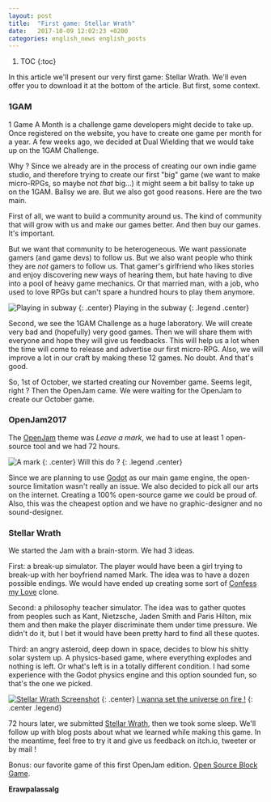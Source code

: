 ```yaml
---
layout: post
title:  "First game: Stellar Wrath"
date:   2017-10-09 12:02:23 +0200
categories: english_news english_posts
---
```


1. TOC
{:toc}

In this article we'll present our very first game: Stellar Wrath.
We'll even offer you to download it at the bottom of the article.
But first, some context.

### 1GAM

1 Game A Month is a challenge game developers might decide to take up.
Once registered on the website, you have to create one game per month for a year.
A few weeks ago, we decided at Dual Wielding that we would take up on the 1GAM Challenge.

Why ? Since we already are in the process of creating our own indie game studio,
and therefore trying to create our first "big" game (we want to make micro-RPGs, so maybe not _that_ big...)
it might seem a bit ballsy to take up on the 1GAM.
Ballsy we are. But we also got good reasons. Here are the two main.

First of all, we want to build a community around us. The kind of community that will
grow with us and make our games better. And then buy our games. It's important.

But we want that community to be heterogeneous. We want passionate gamers (and game devs)
to follow us. But we also want people who think they are _not_ gamers to follow us.
That gamer's girlfriend who likes stories and enjoy discovering new ways of hearing them,
but hate having to dive into a pool of heavy game mechanics.
Or that married man, with a job, who used to love RPGs but can't spare a hundred hours to
play them anymore.

![Playing in subway](https://img15.hostingpics.net/pics/768110ManPlayingInSubway2.png)
{: .center}
Playing in the subway
{: .legend .center}

Second, we see the 1GAM Challenge as a huge laboratory. 
We will create very bad and (hopefully) very good games.
Then we will share them with everyone and hope they will give us feedbacks.
This will help us a lot when the time will come to release and advertise our first micro-RPG.
Also, we will improve a lot in our craft by making these 12 games. No doubt. And that's good.
 
So, 1st of October, we started creating our November game. Seems legit, right ?
Then the OpenJam came. We were waiting for the OpenJam to create our October game.

### OpenJam2017

The [OpenJam](https://itch.io/jam/open-jam-1) theme was _Leave a mark_, we had to use
at least 1 open-source tool and we had 72 hours.

![A mark](https://img15.hostingpics.net/pics/691346coin2661272640.jpg)
{: .center}
Will this do ?
{: .legend .center}

Since we are planning to use [Godot](https://godotengine.org/) as our main game engine,
the open-source limitation wasn't really an issue.
We also decided to pick all our arts on the internet. 
Creating a 100% open-source game we could be proud of.
Also, this was the cheapest option and we have no graphic-designer and no sound-designer.

### Stellar Wrath

We started the Jam with a brain-storm. We had 3 ideas.

First: a break-up simulator. The player would have been a girl trying to break-up with her boyfriend named Mark.
The idea was to have a dozen possible endings. We would have ended up creating
some sort of [Confess my Love](http://store.steampowered.com/app/637850/Confess_My_Love/) clone.


Second: a philosophy teacher simulator. The idea was to gather quotes from
peoples such as Kant, Nietzsche, Jaden Smith and Paris Hilton, mix them and
then make the player discriminate them under time pressure.
We didn't do it, but I bet it would have been pretty hard to find all these quotes.

Third: an angry asteroid, deep down in space, decides to blow his shitty solar system up.
A physics-based game, where everything explodes and nothing is left. Or what's left is in
a totally different condition.
I had some experience with the Godot physics engine and this option sounded fun, so that's the one we picked.

[![Stellar Wrath Screenshot](https://img.itch.zone/aW1hZ2UvMTgyNDY1Lzg1MzAwOC5wbmc=/original/j8rlIR.png)](https://dualwielding.itch.io/stellar-wrath)
{: .center}
[I wanna set the universe on fire !](https://www.youtube.com/watch?v=gXzMD065HEk)
{: .center .legend}

72 hours later, we submitted [Stellar Wrath](https://dualwielding.itch.io/stellar-wrath), then we took some sleep.
We'll follow up with blog posts about what we learned while making this game.
In the meantime, feel free to try it and give us feedback on itch.io, tweeter or by mail !

Bonus: our favorite game of this first OpenJam edition. [Open Source Block Game](https://captainlex.itch.io/open-source-block-game).

**Erawpalassalg**
